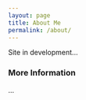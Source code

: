 ```yaml
---
layout: page
title: About Me
permalink: /about/
---
```


Site in development...

### More Information
...